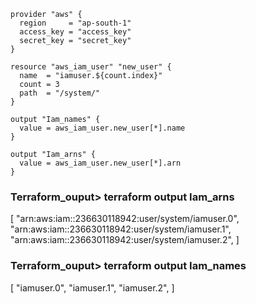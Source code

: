 ~~~ 
provider "aws" {
  region     = "ap-south-1"
  access_key = "access_key"
  secret_key = "secret_key"
}

resource "aws_iam_user" "new_user" {
  name  = "iamuser.${count.index}"
  count = 3
  path  = "/system/"
}

output "Iam_names" {
  value = aws_iam_user.new_user[*].name
}

output "Iam_arns" {
  value = aws_iam_user.new_user[*].arn
}

~~~ 



### Terraform_ouput> terraform output Iam_arns

[
  "arn:aws:iam::236630118942:user/system/iamuser.0",
  "arn:aws:iam::236630118942:user/system/iamuser.1",
  "arn:aws:iam::236630118942:user/system/iamuser.2",
]
### Terraform_ouput> terraform output Iam_names
[
  "iamuser.0",
  "iamuser.1",
  "iamuser.2",
]

